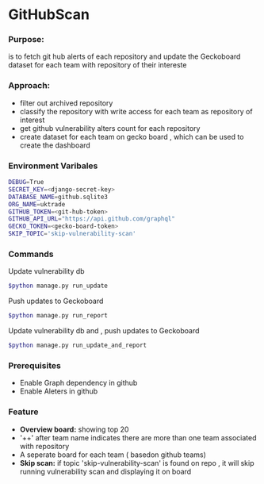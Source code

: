 # GitHubScan

### Purpose: 
is to fetch git hub alerts of each repository and update the Geckoboard dataset for each team with repository of their intereste

### Approach:
- filter out archived repository
- classify the repository with write access for each team as repository of interest
- get github vulnerability alters count for each repository
- create dataset for each team on gecko board , which can be used to create the dashboard

### Environment Varibales
```bash
DEBUG=True
SECRET_KEY=<django-secret-key>
DATABASE_NAME=github.sqlite3
ORG_NAME=uktrade
GITHUB_TOKEN=<git-hub-token>
GITHUB_API_URL="https://api.github.com/graphql"
GECKO_TOKEN=<gecko-board-token>
SKIP_TOPIC='skip-vulnerability-scan'
```

### Commands
Update vulnerability db
```bash
$python manage.py run_update
```
Push updates to Geckoboard
```bash
$python manage.py run_report
```
Update vulnerability db and , push updates to Geckoboard
```bash
$python manage.py run_update_and_report
```

### Prerequisites
- Enable Graph dependency in github 
- Enable Aleters in github 

### Feature
- **Overview board:** showing top 20
- '++' after team name indicates there are more than one team associated with repository
- A seperate board for each team ( basedon github teams)
- **Skip scan:** if topic 'skip-vulnerability-scan' is found on repo , it will skip running vulnerability scan and displaying it on board